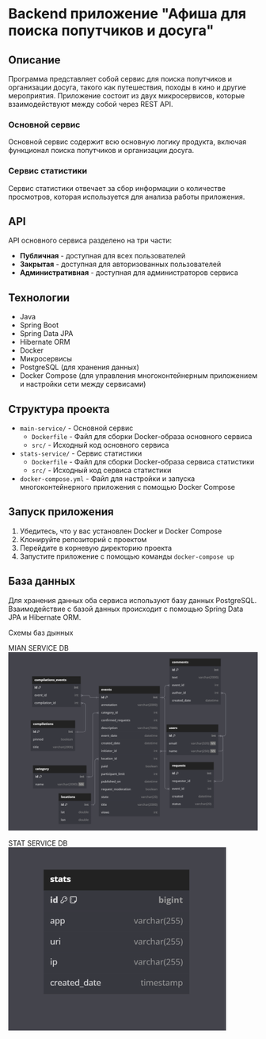 # Backend приложение "Афиша для поиска попутчиков и досуга"

## Описание
Программа представляет собой сервис для поиска попутчиков и организации досуга, такого как путешествия, походы в кино и другие мероприятия. Приложение состоит из двух микросервисов, которые взаимодействуют между собой через REST API.

### Основной сервис
Основной сервис содержит всю основную логику продукта, включая функционал поиска попутчиков и организации досуга.

### Сервис статистики
Сервис статистики отвечает за сбор информации о количестве просмотров, которая используется для анализа работы приложения.

## API
API основного сервиса разделено на три части:
- **Публичная** - доступная для всех пользователей
- **Закрытая** - доступная для авторизованных пользователей
- **Административная** - доступная для администраторов сервиса

## Технологии
- Java
- Spring Boot
- Spring Data JPA
- Hibernate ORM
- Docker
- Микросервисы
- PostgreSQL (для хранения данных)
- Docker Compose (для управления многоконтейнерным приложением и настройки сети между сервисами)

## Структура проекта
- `main-service/` - Основной сервис
    - `Dockerfile` - Файл для сборки Docker-образа основного сервиса
    - `src/` - Исходный код основного сервиса
- `stats-service/` - Сервис статистики
    - `Dockerfile` - Файл для сборки Docker-образа сервиса статистики
    - `src/` - Исходный код сервиса статистики
- `docker-compose.yml` - Файл для настройки и запуска многоконтейнерного приложения с помощью Docker Compose

## Запуск приложения
1. Убедитесь, что у вас установлен Docker и Docker Compose
2. Клонируйте репозиторий с проектом
3. Перейдите в корневую директорию проекта
4. Запустите приложение с помощью команды `docker-compose up`

## База данных
Для хранения данных оба сервиса используют базу данных PostgreSQL. Взаимодействие с базой данных происходит с помощью Spring Data JPA и Hibernate ORM.

Схемы баз дынных 

MIAN SERVICE DB
![MAIN SERVICE](mainservice.png)

STAT SERVICE DB 
![STATSERVICE](statservice.png)
